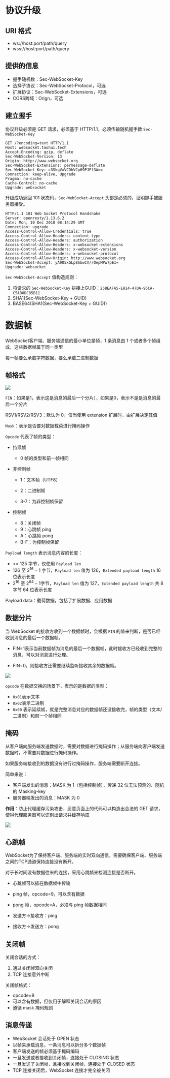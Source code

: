 # 协议升级

## URI 格式

- ws://host:port/path/query
- wss://host:port/path/query

## 提供的信息

- 握手随机数：Sec-WebSocket-Key
- 选择子协议：Sec-WebSocket-Protocol，可选
- 扩展协议：Sec-WebSocket-Extensions，可选
- CORS跨域：Orign，可选

## 建立握手

协议升级必须是 GET 请求，必须基于 HTTP/1.1，必须传输随机握手数 `Sec-WebSocket-Key`

```http
GET /?encoding=text HTTP/1.1
Host: websocket.taohui.tech
Accept-Encoding: gzip, deflate
Sec-WebSocket-Version: 13
Origin: http://www.websocket.org
Sec-WebSocket-Extensions: permessage-deflate
Sec-WebSocket-Key: c3SkgVxVCDhVCp69PJFf3A==
Connection: keep-alive, Upgrade
Pragma: no-cache
Cache-Control: no-cache
Upgrade: websocket
```

升级成功返回 101 状态码，`Sec-WebSocket-Accept` 头部是必须的，证明握手被服务器接受。

```http
HTTP/1.1 101 Web Socket Protocol Handshake
Server: openresty/1.13.6.2
Date: Mon, 10 Dec 2018 08:14:29 GMT
Connection: upgrade
Access-Control-Allow-Credentials: true
Access-Control-Allow-Headers: content-type
Access-Control-Allow-Headers: authorization
Access-Control-Allow-Headers: x-websocket-extensions
Access-Control-Allow-Headers: x-websocket-version
Access-Control-Allow-Headers: x-websocket-protocol
Access-Control-Allow-Origin: http://www.websocket.org
Sec-WebSocket-Accept: yA9O5xGLp8SbwCV//OepMPw7pEI=
Upgrade: websocket
```

`Sec-WebSocket-Accept` 值构造规则：

1. 将请求的 `Sec-WebSocket-Key` 拼接上GUID：`258EAFA5-E914-47DA-95CA-C5AB0DC85B11`
2. SHA1(Sec-WebSocket-Key + GUID)
3. BASE64(SHA1(Sec-WebSocket-Key + GUID))

# 数据帧

WebSocket客户端、服务端通信的最小单位是帧，1 条消息由 1 个或者多个帧组成，这些数据帧属于同一类型

每一帧要么承载字符数据，要么承载二进制数据

## 帧格式

![](http://oss.xiefeng.tech/img/20210404220400.png)

`FIN`：如果是1，表示这是消息的最后一个分片），如果是0，表示不是是消息的最后一个分片

RSV1/RSV2/RSV3：默认为 0，仅当使用 extension 扩展时，由扩展决定其值

`Mask`：表示是否要对数据载荷进行掩码操作

`Opcode` 代表了帧的类型：

- 持续帧
  - 0 帧的类型和前一帧相同
- 非控制帧

	- 1：文本帧（UTF8）

	- 2：二进制帧

	- 3-7：为非控制帧保留
- 控制帧
	- 8：关闭帧
	- 9：心跳帧 ping
	- A：心跳帧 pong
	- B-F：为控制帧保留

`Payload length` 表示消息内容的长度：

- <= 125 字节，仅使用 `Payload len`
- 126 至 $2^{16}-1$ 字节，`Payload len` 值为 126，`Extended payload length` 16位表示长度
- $2^{16}$ 至 $2^{64}-1$字节，`Payload len` 值为 127，`Extended payload length` 共 8 字节 64 位表示长度

Payload data：载荷数据，包括了扩展数据、应用数据

## 数据分片

当 WebSocket 的接收方收到一个数据帧时，会根据 `FIN` 的值来判断，是否已经收到消息的最后一个数据帧。

- FIN=1表示当前数据帧为消息的最后一个数据帧，此时接收方已经收到完整的消息，可以对消息进行处理。

- FIN=0，则接收方还需要继续监听接收其余的数据帧。

![](http://oss.xiefeng.tech/img/20210404223607.png)

`opcode` 在数据交换的场景下，表示的是数据的类型：

- `0x01`表示文本
- `0x02`表示二进制
- `0x00` 表示延续帧，就是完整消息对应的数据帧还没接收完，帧的类型（文本/二进制）和前一个帧相同

## 掩码

从客户端向服务端发送数据时，需要对数据进行掩码操作；从服务端向客户端发送数据时，不需要对数据进行掩码操作。

如果服务端接收到的数据没有进行过掩码操作，服务端需要断开连接。

简单来说：

- 客户端发出的消息：MASK 为 1（包括控制帧），传递 32 位无法预测的、随机的 Masking-key
- 服务器端发出的消息：MASK 为 0

**作用**：防止代理缓存污染攻击，恶意页面上的代码可以构造出合法的 GET 请求，使得代理服务器可以识别出请求并缓存响应

![](http://oss.xiefeng.tech/img/20210405094233.png)

## 心跳帧

WebSocket为了保持客户端、服务端的实时双向通信，需要确保客户端、服务端之间的TCP通道保持连接没有断开。

对于长时间没有数据往来的连接，采用心跳帧来检测连接是否断开。

- 心跳帧可以插在数据帧中传输
- ping 帧，opcode=9，可以含有数据
- pong 帧，opcode=A，必须与 ping 帧数据相同

- 发送方->接收方：ping
- 接收方->发送方：pong

## 关闭帧

关闭会话的方式：

1. 通过关闭帧双向关闭
2. TCP 连接意外中断

关闭帧格式：

- opcode=8
- 可以含有数据，但仅用于解释关闭会话的原因
- 遵循 mask 掩码规则

## 消息传递

- WebSocket 会话处于 OPEN 状态
- 以帧来承载消息，一条消息可以拆分多个数据帧
- 客户端发送的帧必须基于掩码编码
- 一旦发送或者接收到关闭帧，连接处于 CLOSING 状态
- 一旦发送了关闭帧，且接收到关闭帧，连接处于 CLOSED 状态
- TCP 连接关闭后，WebSocket 连接才完全被关闭


